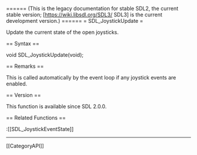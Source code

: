 ====== (This is the legacy documentation for stable SDL2, the current stable version; [https://wiki.libsdl.org/SDL3/ SDL3] is the current development version.) ======
= SDL_JoystickUpdate =

Update the current state of the open joysticks.

== Syntax ==

<syntaxhighlight lang='c'>
void SDL_JoystickUpdate(void);
</syntaxhighlight>

== Remarks ==

This is called automatically by the event loop if any joystick events are
enabled.

== Version ==

This function is available since SDL 2.0.0.

== Related Functions ==

:[[SDL_JoystickEventState]]

----
[[CategoryAPI]]


